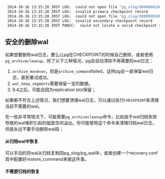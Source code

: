 ```bash
 2014-10-16 13:15:28 IRST LOG:  could not open file "pg_xlog/00000001000007DC00000037" (log file 2012, segment 55): No such file or directory
 2014-10-16 13:15:28 IRST LOG:  invalid primary checkpoint record
 2014-10-16 13:15:28 IRST LOG:  could not open file "pg_xlog/00000001000007DC00000029" (log file 2012, segment 41): No such file or directory
 2014-10-16 13:15:28 IRST LOG:  invalid secondary checkpoint record
 2014-10-16 13:15:28 IRST PANIC:  could not locate a valid checkpoint record
```



## 安全的删除wal

如果想要删除wal日志，要么让pg在CHECKPOINT的时候自己删除，或者使用`pg_archivecleanup`。除了以下三种情况，pg会自动清除不再需要的wal日志：

1. `archive_mond=on`，但是`archive_command`failed，这样pg会一直保留wal日志，直到重试成功。
2. `wal_keep_segments`需要保留一定的数据。
3. 9.4之后，可能会因为replication slot保留；

如果都不符合上述情况，我们想要清理wal日志，可以通过执行`CHECKPOINT`来清理当前不需要的wal。

在一些非寻常情况下，可能需要`pg_archivecleanup`命令，比如由于wal归档失败导致的wal堆积引起的磁盘空间溢出。你可能使用这个命令来清理归档wal日志，但是永远不要手动删除wal段；

#### 从归档wal中恢复

可以手动的将wal从归档复制回pg_xlog/pg_wal中，或者创建一个recovery.conf其中配置好restore_command来做这件事。

#### 不需要归档的恢复

